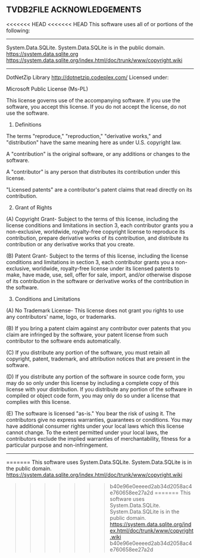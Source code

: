 TVDB2FILE ACKNOWLEDGEMENTS
--------------------------

<<<<<<< HEAD
<<<<<<< HEAD
This software uses all of or portions of the following:

-------------------------------------------------------------------------------

System.Data.SQLite.
System.Data.SQLite is in the public domain.
https://system.data.sqlite.org
https://system.data.sqlite.org/index.html/doc/trunk/www/copyright.wiki

-------------------------------------------------------------------------------

DotNetZip Library
http://dotnetzip.codeplex.com/
Licensed under:

Microsoft Public License (Ms-PL)

This license governs use of the accompanying software. If you use the software, you accept this license. If you do not accept the license, do not use the software.

1. Definitions

The terms "reproduce," "reproduction," "derivative works," and "distribution" have the same meaning here as under U.S. copyright law.

A "contribution" is the original software, or any additions or changes to the software.

A "contributor" is any person that distributes its contribution under this license.

"Licensed patents" are a contributor's patent claims that read directly on its contribution.

2. Grant of Rights

(A) Copyright Grant- Subject to the terms of this license, including the license conditions and limitations in section 3, each contributor grants you a non-exclusive, worldwide, royalty-free copyright license to reproduce its contribution, prepare derivative works of its contribution, and distribute its contribution or any derivative works that you create.

(B) Patent Grant- Subject to the terms of this license, including the license conditions and limitations in section 3, each contributor grants you a non-exclusive, worldwide, royalty-free license under its licensed patents to make, have made, use, sell, offer for sale, import, and/or otherwise dispose of its contribution in the software or derivative works of the contribution in the software.

3. Conditions and Limitations

(A) No Trademark License- This license does not grant you rights to use any contributors' name, logo, or trademarks.

(B) If you bring a patent claim against any contributor over patents that you claim are infringed by the software, your patent license from such contributor to the software ends automatically.

(C) If you distribute any portion of the software, you must retain all copyright, patent, trademark, and attribution notices that are present in the software.

(D) If you distribute any portion of the software in source code form, you may do so only under this license by including a complete copy of this license with your distribution. If you distribute any portion of the software in compiled or object code form, you may only do so under a license that complies with this license.

(E) The software is licensed "as-is." You bear the risk of using it. The contributors give no express warranties, guarantees or conditions. You may have additional consumer rights under your local laws which this license cannot change. To the extent permitted under your local laws, the contributors exclude the implied warranties of merchantability, fitness for a particular purpose and non-infringement.

-------------------------------------------------------------------------------
=======
This software uses System.Data.SQLite.
System.Data.SQLite is in the public domain.
https://system.data.sqlite.org/index.html/doc/trunk/www/copyright.wiki
>>>>>>> b40e96e0eeeed2ab34d2058ac4e760658ee27a2d
=======
This software uses System.Data.SQLite.
System.Data.SQLite is in the public domain.
https://system.data.sqlite.org/index.html/doc/trunk/www/copyright.wiki
>>>>>>> b40e96e0eeeed2ab34d2058ac4e760658ee27a2d
